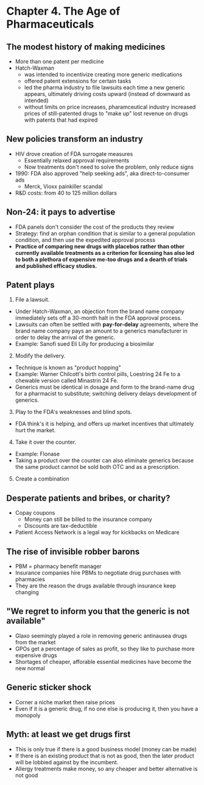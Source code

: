 # Chapter 4. The Age of Pharmaceuticals

## The modest history of making medicines
- More than one patent per medicine
- Hatch-Waxman
  - was intended to incentivize creating more generic medications
  - offered patent extensions for certain tasks
  - led the pharma industry to file lawsuits each time a new generic appears, ultimately driving costs upward (instead of downward as intended)
  - without limits on price increases, pharamceutical industry increased prices of still-patented drugs to "make up" lost revenue on drugs with patents that had expired

## New policies transform an industry
- HIV drove creation of FDA surrogate measures
  - Essentially relaxed approval requirements
  - Now treatments don't need to solve the problem, only reduce signs
- 1990: FDA also approved "help seeking ads", aka direct-to-consumer ads
  - Merck, Vioxx painkiller scandal
- R&D costs: from 40 to 125 million dollars

## Non-24: it pays to advertise
- FDA panels don't consider the cost of the products they review
- Strategy: find an orphan condition that is similar to a general population condition, and then use the expedited approval process
- **Practice of comparing new drugs with placebos rather than other currently available treatments as a criterion for licensing has also led to both a plethora of expensive me-too drugs and a dearth of trials and published efficacy studies.**

## Patent plays
1. File a lawsuit.
  - Under Hatch-Waxman, an objection from the brand name company immediately sets off a 30-month halt in the FDA approval process.
  - Lawsuits can often be settled with **pay-for-delay** agreements, where the brand name company pays an amount to a generics manufacturer in order to delay the arrival of the generic.
  - Example: Sanofi sued Eli Lilly for producing a biosimilar
2. Modify the delivery.
  - Technique is known as "product hopping"
  - Example: Warner Chilcott's birth control pills, Loestring 24 Fe to a chewable version called Minastrin 24 Fe.
  - Generics must be identical in dosage and form to the brand-name drug for a pharmacist to substitute; switching delivery delays development of generics.
3. Play to the FDA's weaknesses and blind spots.
  - FDA think's it is helping, and offers up market incentives that ultimately hurt the market.
4. Take it over the counter.
  - Example: Flonase
  - Taking a product over the counter can also eliminate generics because the same product cannot be sold both OTC and as a prescription.
5. Create a combination

## Desperate patients and bribes, or charity?
- Copay coupons
  - Money can still be billed to the insurance company
  - Discounts are tax-deductible
- Patient Access Network is a legal way for kickbacks on Medicare

## The rise of invisible robber barons
- PBM = pharmacy benefit manager
- Insurance companies hire PBMs to negotiate drug purchases with pharmacies
- They are the reason the drugs available through insurance keep changing

## "We regret to inform you that the generic is not available"
- Glaxo seemingly played a role in removing generic antinausea drugs from the market
- GPOs get a percentage of sales as profit, so they like to purchase more expensive drugs
- Shortages of cheaper, afforable essential medicines have become the new normal

## Generic sticker shock 
- Corner a niche market then raise prices
- Even if it is a generic drug, if no one else is producing it, then you have a monopoly

## Myth: at least we get drugs first
- This is only true if there is a good business model (money can be made)
- If there is an existing product that is not as good, then the later product will be lobbied against by the incumbent.
- Allergy treatments make money, so any cheaper and better alternative is not good
